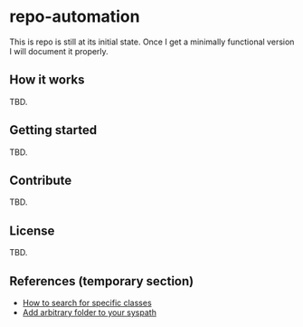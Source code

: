 # repo-automation

This is repo is still at its initial state. Once I get a minimally functional version I will document it properly.

## How it works
TBD.

## Getting started
TBD.

## Contribute
TBD.

## License
TBD.

## References (temporary section)

- [How to search for specific classes](https://codereview.stackexchange.com/questions/211235/snippet-to-get-all-local-classes-from-a-module)
- [Add arbitrary folder to your syspath](https://askubuntu.com/questions/470982/how-to-add-a-python-module-to-syspath)
